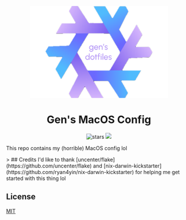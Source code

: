<div align="center">
    <img src="assets/dotfiles.png" height="250">
    <h1>Gen's MacOS Config</h1>
    <img alt="stars" src="https://img.shields.io/github/stars/GenShibe/flake?color=f4b8e4&labelColor=414559&style=for-the-badge">
  <a href="https://github.com/GenShibe/flake/blob/main/LICENSE">
            <img src="https://img.shields.io/static/v1.svg?style=for-the-badge&label=License&message=MIT&colorA=414559&colorB=F5A97F&logo=unlicense&logoColor=F5A97F"></a>
</div>
<p> This repo contains my (horrible) MacOS config  lol </p>>
## Credits
I'd like to thank [uncenter/flake](https://github.com/uncenter/flake) and [nix-darwin-kickstarter](https://github.com/ryan4yin/nix-darwin-kickstarter) for helping me get started with this thing lol

## License

[MIT](LICENSE)
